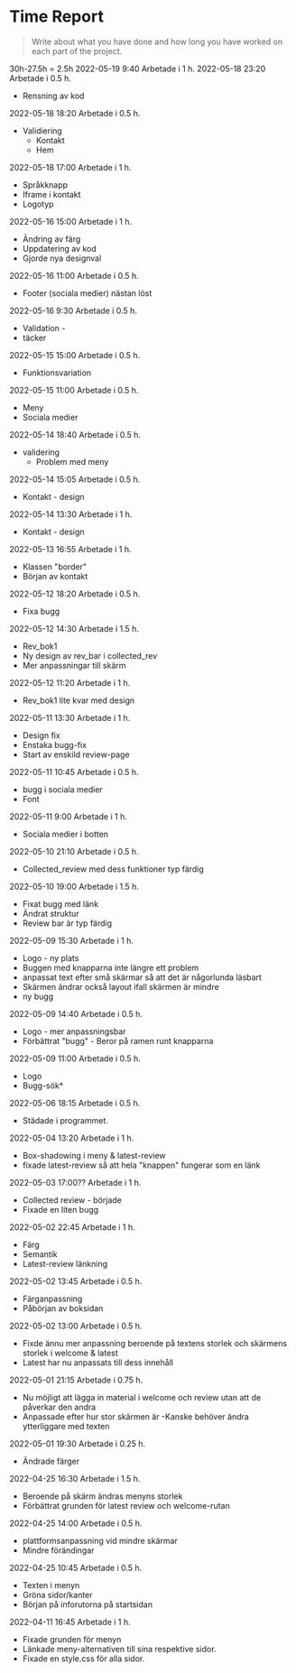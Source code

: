 # Time Report

> Write about what you have done and how long you have worked on each part of the project.

30h-27.5h = 2.5h
2022-05-19 9:40 Arbetade i 1 h.
2022-05-18 23:20 Arbetade i 0.5 h.
- Rensning av kod

2022-05-18 18:20 Arbetade i 0.5 h.
- Validiering
  - Kontakt
  - Hem

2022-05-18 17:00 Arbetade i 1 h.
- Språkknapp
- Iframe i kontakt
- Logotyp

2022-05-16 15:00 Arbetade i 1 h.
- Ändring av färg
- Uppdatering av kod
- Gjorde nya designval

2022-05-16 11:00 Arbetade i 0.5 h.
- Footer (sociala medier) nästan löst

2022-05-16 9:30 Arbetade i 0.5 h.
- Validation - <li> täcker <a>

2022-05-15 15:00 Arbetade i 0.5 h.
- Funktionsvariation

2022-05-15 11:00 Arbetade i 0.5 h.
- Meny
- Sociala medier

2022-05-14 18:40 Arbetade i 0.5 h.
- validering
  - Problem med meny

2022-05-14 15:05 Arbetade i 0.5 h.
- Kontakt - design

2022-05-14 13:30 Arbetade i 1 h.
- Kontakt - design

2022-05-13 16:55 Arbetade i 1 h.
- Klassen "border"
- Början av kontakt

2022-05-12 18:20 Arbetade i 0.5 h.
- Fixa bugg

2022-05-12 14:30 Arbetade i 1.5 h.
- Rev_bok1
- Ny design av rev_bar i collected_rev
- Mer anpassningar till skärm

2022-05-12 11:20 Arbetade i 1 h.
- Rev_bok1 lite kvar med design

2022-05-11 13:30 Arbetade i 1 h.
- Design fix
- Enstaka bugg-fix
- Start av enskild review-page

2022-05-11 10:45 Arbetade i 0.5 h.
- bugg i sociala medier
- Font

2022-05-11 9:00 Arbetade i 1 h.
- Sociala medier i botten

2022-05-10 21:10 Arbetade i 0.5 h.
 - Collected_review med dess funktioner typ färdig

2022-05-10 19:00 Arbetade i 1.5 h.
 - Fixat bugg med länk
 - Ändrat struktur
 - Review bar är typ färdig

2022-05-09 15:30 Arbetade i 1 h.
  - Logo - ny plats
  - Buggen med knapparna inte längre ett problem
  - anpassat text efter små skärmar så att det är någorlunda läsbart
  - Skärmen ändrar också layout ifall skärmen är mindre
  - ny bugg

2022-05-09 14:40 Arbetade i 0.5 h.
  - Logo - mer anpassningsbar
  - Förbättrat "bugg" - Beror på ramen runt knapparna

2022-05-09 11:00 Arbetade i 0.5 h.
  - Logo
  - Bugg-sök*
  
2022-05-06 18:15 Arbetade i 0.5 h.
  - Städade i programmet.

2022-05-04 13:20 Arbetade i 1 h.
  - Box-shadowing i meny & latest-review
  - fixade latest-review så att hela "knappen" fungerar som en länk

2022-05-03 17:00?? Arbetade i 1 h.
  - Collected review - började
  - Fixade en liten bugg

2022-05-02 22:45 Arbetade i 1 h.
  - Färg
  - Semantik
  - Latest-review länkning

 2022-05-02 13:45 Arbetade i 0.5 h.
  - Färganpassning
  - Påbörjan av boksidan

  2022-05-02 13:00 Arbetade i 0.5 h.
  - Fixde ännu mer anpassning beroende på textens storlek och skärmens storlek i welcome & latest
  - Latest har nu anpassats till dess innehåll

  2022-05-01 21:15 Arbetade i 0.75 h.
  - Nu möjligt att lägga in material i welcome och review utan att de påverkar den andra
  - Anpassade efter hur stor skärmen är
    -Kanske behöver ändra ytterliggare med texten 

  2022-05-01 19:30 Arbetade i 0.25 h.
  - Ändrade färger

  2022-04-25 16:30 Arbetade i 1.5 h.
  - Beroende på skärm ändras menyns storlek
  - Förbättrat grunden för latest review och welcome-rutan

  2022-04-25 14:00 Arbetade i 0.5 h.
  - plattformsanpassning vid mindre skärmar
  - Mindre förändingar

  2022-04-25 10:45 Arbetade i 0.5 h.
  - Texten i menyn
  - Gröna sidor/kanter
  - Början på inforutorna på startsidan

  2022-04-11 16:45 Arbetade i 1 h.
  - Fixade grunden för menyn
  - Länkade meny-alternativen till sina respektive sidor.
  - Fixade en style.css för alla sidor.
